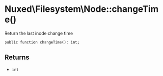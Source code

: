# Nuxed\\Filesystem\\Node::changeTime()




Return the last inode change time




``` Hack
public function changeTime(): int;
```




## Returns




+ ` int `